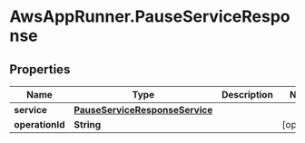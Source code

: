 # AwsAppRunner.PauseServiceResponse

## Properties

Name | Type | Description | Notes
------------ | ------------- | ------------- | -------------
**service** | [**PauseServiceResponseService**](PauseServiceResponseService.md) |  | 
**operationId** | **String** |  | [optional] 



